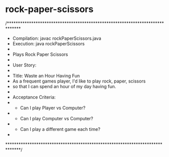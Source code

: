 # rock-paper-scissors

/******************************************************************************
 *  Compilation:  javac rockPaperScissors.java
 *  Execution:    java rockPaperScissors
 *
 *  Plays Rock Paper Scissors
 *
 *  User Story:
 *
 *  Title: Waste an Hour Having Fun   
 *  As a frequent games player, I'd like to play rock, paper, scissors
 *  so that I can spend an hour of my day having fun.
 * 
 *  Acceptance Criteria:
 *    - Can I play Player vs Computer?
 *    - Can I play Computer vs Computer?  
 *    - Can I play a different game each time?  
 *
 ******************************************************************************/

 
